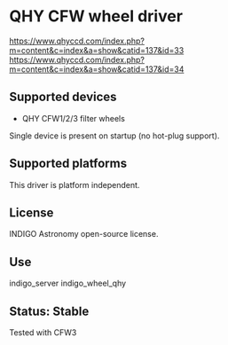 # QHY CFW wheel driver

https://www.qhyccd.com/index.php?m=content&c=index&a=show&catid=137&id=33
https://www.qhyccd.com/index.php?m=content&c=index&a=show&catid=137&id=34

## Supported devices

* QHY CFW1/2/3  filter wheels

Single device is present on startup (no hot-plug support).

## Supported platforms

This driver is platform independent.

## License

INDIGO Astronomy open-source license.

## Use

indigo_server indigo_wheel_qhy

## Status: Stable

Tested with CFW3
